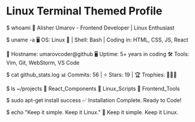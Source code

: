 # Linux Terminal Themed Profile

$ whoami
👤 Alisher Umarov - Frontend Developer | Linux Enthusiast

$ uname -a
🖥️ OS: Linux 🐧 | Shell: Bash | Coding in: HTML, CSS, JS, React

📂 Hostname: umarovcoder@github
🖥️ Uptime: 5+ years in coding
🛠️ Tools: Vim, Git, WebStorm, VS Code

$ cat github_stats.log
📊 Commits: 56 | ⭐ Stars: 19 | 🏆 Trophies: 🏅🏅🏅

$ ls ~/projects
📂 React_Components  📂 Linux_Scripts  📂 Frontend_Tools

$ sudo apt-get install success
✅ Installation Complete. Ready to Code!

$ echo "Keep it simple. Keep it Linux."
🐧 Keep it simple. Keep it Linux.
